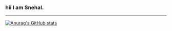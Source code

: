 ### hii I am Snehal.

---

[![Anurag's GitHub stats](https://github-readme-stats.vercel.app/api?username=Snehal4315)](https://github.com/Snehal4315/github-readme-stats)

